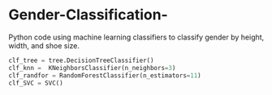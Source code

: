 # Gender-Classification-
Python code using machine learning classifiers to classify gender by height, width, and shoe size.

```python
clf_tree = tree.DecisionTreeClassifier()
clf_knn =  KNeighborsClassifier(n_neighbors=3)
clf_randfor = RandomForestClassifier(n_estimators=11)
clf_SVC = SVC()
```
